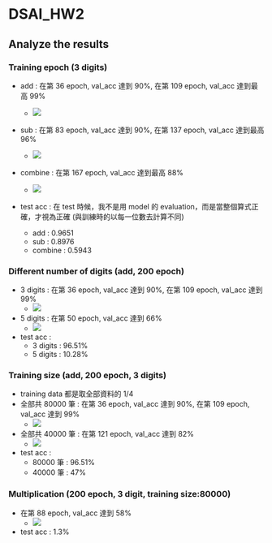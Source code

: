# DSAI_HW2
## Analyze the results
### Training epoch (3 digits)
* add : 在第 36 epoch, val_acc 達到 90%, 在第 109 epoch, val_acc 達到最高 99%
  * ![](https://imgur.com/okX0NZB.png)

* sub : 在第 83 epoch, val_acc 達到 90%, 在第 137 epoch, val_acc 達到最高 96%
  * ![](https://imgur.com/rTIr7hp.png)

* combine : 在第 167 epoch, val_acc 達到最高 88%
  * ![](https://imgur.com/lqYTezh.png)

* test acc : 在 test 時候，我不是用 model 的 evaluation，而是當整個算式正確，才視為正確 (與訓練時的以每一位數去計算不同)
  * add : 0.9651
  * sub : 0.8976								
  * combine : 0.5943


### Different number of digits (add, 200 epoch)
* 3 digits : 在第 36 epoch, val_acc 達到 90%, 在第 109 epoch, val_acc 達到 99%
  * ![](https://imgur.com/okX0NZB.png)
* 5 digits : 在第 50 epoch, val_acc 達到 66%
  * ![](https://imgur.com/EZg2tc9.png)
* test acc : 
  * 3 digits : 96.51%
  * 5 digits : 10.28%
  
### Training size (add, 200 epoch, 3 digits)
* training data 都是取全部資料的 1/4
* 全部共 80000 筆 :  在第 36 epoch, val_acc 達到 90%, 在第 109 epoch, val_acc 達到 99%
  * ![](https://imgur.com/okX0NZB.png)
* 全部共 40000 筆 : 在第 121 epoch, val_acc 達到 82%
  * ![](https://imgur.com/6fIMp3V.png)
* test acc : 
  * 80000 筆 : 96.51%
  * 40000 筆 : 47%
  
### Multiplication (200 epoch, 3 digit, training size:80000)
* 在第 88 epoch, val_acc 達到 58%
  * ![](https://imgur.com/Y9mADke.png)
* test acc : 1.3%


  
  
